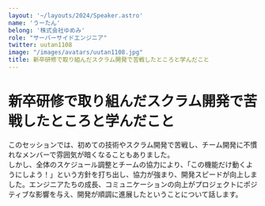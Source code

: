 ```yaml
---
layout: '~/layouts/2024/Speaker.astro'
name: 'うーたん'
belong: '株式会社ゆめみ'
role: "サーバーサイドエンジニア"
twitter: uutan1108
image: "/images/avatars/uutan1108.jpg"
title: 新卒研修で取り組んだスクラム開発で苦戦したところと学んだこと
---
```


# 新卒研修で取り組んだスクラム開発で苦戦したところと学んだこと

このセッションでは、初めての技術やスクラム開発で苦戦し、チーム開発に不慣れなメンバーで雰囲気が暗くなることもありました。  
しかし、全体のスケジュール調整とチームの協力により、「この機能だけ動くようにしよう！」という方針を打ち出し、協力が強まり、開発スピードが向上しました。エンジニアたちの成長、コミュニケーションの向上がプロジェクトにポジティブな影響を与え、開発が順調に進展したということについて話します。
